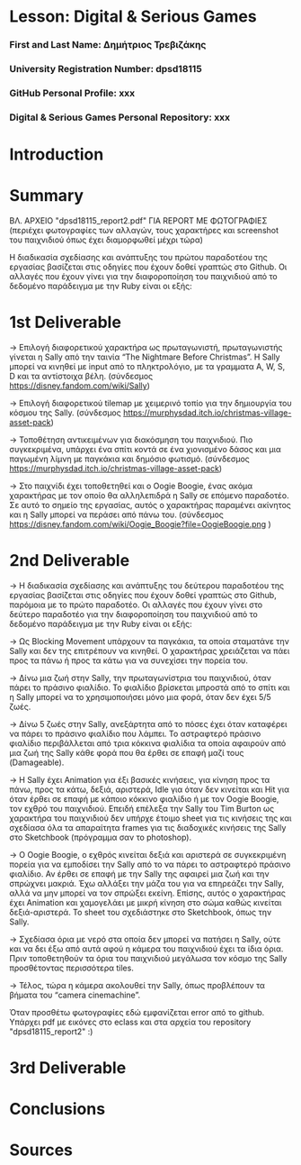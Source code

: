 # Lesson: Digital & Serious Games

### First and Last Name: Δημήτριος Τρεβιζάκης
### University Registration Number: dpsd18115
### GitHub Personal Profile: xxx
### Digital & Serious Games Personal Repository: xxx

# Introduction

# Summary

ΒΛ. ΑΡΧΕΙΟ "dpsd18115_report2.pdf" ΓΙΑ REPORT ΜΕ ΦΩΤΟΓΡΑΦΙΕΣ (περιέχει φωτογραφίες των αλλαγών, τους χαρακτήρες και screenshot του παιχνιδιού όπως έχει διαμορφωθεί μέχρι τώρα)

Η διαδικασία σχεδίασης και ανάπτυξης του πρώτου παραδοτέου της εργασίας βασίζεται στις οδηγίες που έχουν δοθεί γραπτώς στο Github. Οι αλλαγές που έχουν γίνει για την διαφοροποίηση του παιχνιδιού από το δεδομένο παράδειγμα με την Ruby είναι οι εξής: 

# 1st Deliverable

-> Επιλογή διαφορετικού χαρακτήρα ως πρωταγωνιστή, πρωταγωνιστής γίνεται η Sally από την ταινία “The Nightmare Before Christmas”. Η Sally μπορεί να κινηθεί με input από το πληκτρολόγιο, με τα γραμματα A, W, S, D και τα αντίστοιχα βέλη. (σύνδεσμος https://disney.fandom.com/wiki/Sally)

-> Επιλογή διαφορετικού tilemap με χειμερινό τοπίο για την δημιουργία του κόσμου της Sally. (σύνδεσμος https://murphysdad.itch.io/christmas-village-asset-pack)

-> Τοποθέτηση αντικειμένων για διακόσμηση του παιχνιδιού. Πιο συγκεκριμένα, υπάρχει ένα σπίτι κοντά σε ένα χιονισμένο δάσος και μια παγωμένη λίμνη με παγκάκια και δημόσιο φωτισμό. (σύνδεσμος https://murphysdad.itch.io/christmas-village-asset-pack) 

-> Στο παιχνίδι έχει τοποθετηθεί και ο Oogie Boogie, ένας ακόμα χαρακτήρας με τον οποίο θα αλληλεπιδρά η Sally σε επόμενο παραδοτέο. Σε αυτό το σημείο της εργασίας, αυτός ο χαρακτήρας παραμένει ακίνητος και η Sally μπορεί να περάσει από πάνω του. (σύνδεσμος https://disney.fandom.com/wiki/Oogie_Boogie?file=OogieBoogie.png )

# 2nd Deliverable

-> Η διαδικασία σχεδίασης και ανάπτυξης του δεύτερου παραδοτέου της εργασίας βασίζεται στις οδηγίες που έχουν δοθεί γραπτώς στο Github, παρόμοια με το πρώτο παραδοτέο. Οι αλλαγές που έχουν γίνει στο δεύτερο παραδοτέο για την διαφοροποίηση του παιχνιδιού από το δεδομένο παράδειγμα με την Ruby είναι οι εξής:

-> Ως Blocking Movement υπάρχουν τα παγκάκια, τα οποία σταματάνε την Sally και δεν της επιτρέπουν να κινηθεί. O χαρακτήρας χρειάζεται να πάει προς τα πάνω ή προς τα κάτω για να συνεχίσει την πορεία του.

-> Δίνω μια ζωή στην Sally, την πρωταγωνίστρια του παιχνιδιού, όταν πάρει το πράσινο φιαλίδιο. Το φιαλίδιο βρίσκεται μπροστά από το σπίτι και η Sally μπορεί να το χρησιμοποιήσει μόνο μια φορά, όταν δεν έχει 5/5 ζωές. 

-> Δίνω 5 ζωές στην Sally, ανεξάρτητα από το πόσες έχει όταν καταφέρει να πάρει το πράσινο φιαλίδιο που λάμπει. Το αστραφτερό πράσινο φιαλίδιο περιβάλλεται από τρια κόκκινα φιαλίδια τα οποία αφαιρούν από μια ζωή της Sally κάθε φορά που θα έρθει σε επαφή μαζί τους (Damageable).

-> Η Sally έχει Animation για έξι βασικές κινήσεις, για κίνηση προς τα πάνω, προς τα κάτω, δεξιά, αριστερά, Idle για όταν δεν κινείται και Hit για όταν έρθει σε επαφή με κάποιο κόκκινο φιαλίδιο ή με τον Oogie Boogie, τον εχθρό του παιχνιδιού. 
Επειδή επέλεξα την Sally του Tim Burton ως χαρακτήρα του παιχνιδιού δεν υπήρχε έτοιμο sheet για τις κινήσεις της και σχεδίασα όλα τα απαραίτητα frames για τις διαδοχικές κινήσεις της Sally στο Sketchbook (πρόγραμμα σαν το photoshop). 

-> Ο Oogie Boogie, ο εχθρός κινείται δεξιά και αριστερά σε συγκεκριμένη πορεία για να εμποδίσει την Sally από το να πάρει το αστραφτερό πράσινο φιαλίδιο. Αν έρθει σε επαφή με την Sally της αφαιρεί μια ζωή και την σπρώχνει μακριά. Έχω αλλάξει την μάζα του για να επηρεάζει την Sally, αλλά να μην μπορεί να τον σπρώξει εκείνη. Επίσης, αυτός ο χαρακτήρας έχει Animation και χαμογελάει με μικρή κίνηση στο σώμα καθώς κινείται δεξιά-αριστερά. Το sheet του σχεδιάστηκε στο Sketchbook, όπως την Sally.

-> Σχεδίασα όρια με νερό στα οποία δεν μπορεί να πατήσει η Sally, ούτε και να δει έξω από αυτά αφού η κάμερα του παιχνιδιού έχει τα ίδια όρια. Πριν τοποθετηθούν τα όρια του παιχνιδιού μεγάλωσα τον κόσμο της Sally προσθέτοντας περισσότερα tiles.

-> Τέλος, τώρα η κάμερα ακολουθεί την Sally, όπως προβλέπουν τα βήματα του “camera cinemachine”.

Όταν προσθέτω φωτογραφίες εδώ εμφανίζεται error από το github. Υπάρχει pdf με εικόνες στο eclass και στα αρχεία του repository "dpsd18115_report2" :)

# 3rd Deliverable 


# Conclusions


# Sources
